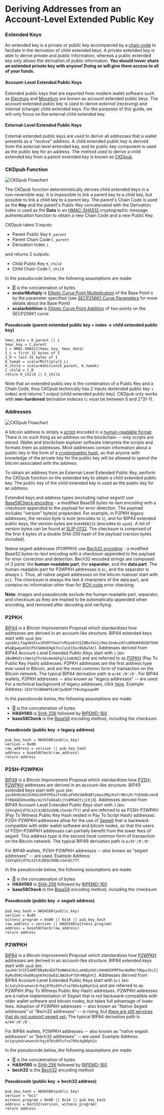 # Deriving Addresses from an Account-Level Extended Public Key

### Extended Keys
An extended key is a private or public key accompanied by a [chain code](https://bitcoin.org/en/glossary/chain-code) to faciliate in the derivation of child extended keys. A private extended key is able to derive *private* and *public* information, whereas a public extended key only allows the derivation of *public* information. **You should never share an extended private key with anyone! Doing so will give them access to all of your funds.**

#### Account-Level Extended Public Keys
Extended public keys that are exported from modern wallet software such as [Electrum](https://electrum.org) and [Mycelium](https://mycelium.com/) are known as account extended public keys. The account extended public key is used to derive *external* (receiving) and *internal* (change) child extended keys. For the purposes of this guide, we will only focus on the external child extended key.

#### External-Level Extended Public Keys
External extended public keys are used to derive all addresses that a wallet presents as a "receive" address. A child extended public key is derived from the external-level extended key, and its public key component is used as the public key for an address. The method used to derive a child extended key from a parent extended key is known as [CKDpub](https://github.com/bitcoin/bips/blob/master/bip-0032.mediawiki#public-parent-key--public-child-key).

### CKDpub Function
![CKDpub Flowchart](/Images/CKDpub.png)

The CKDpub function deterministically derives child extended keys in a non-reversible way. It is impossible to link a parent key to a child key, but possible to link a child key to a parent key. The parent's Chain Code is used as the **Key** and the parent's Public Key concatenated with the Derivation Index is used as the **Data** in an [HMAC-SHA512](https://en.wikipedia.org/wiki/HMAC) cryptographic message authentication function to obtain a new Chain Code and a new Public Key.

CKDpub takes 3 inputs:
- Parent Public Key `K_parent`
- Parent Chain Code `C_parent`
- Derivation Index `i`

and returns 2 outputs:
- Child Public Key `K_child`
- Child Chain Code `C_child`

In the pseudocode below, the following assumptions are made:
- **||** is the concatenation of bytes
- **scalarMultiply** is [Elliptic Curve Point Multiplication](https://en.wikipedia.org/wiki/Elliptic_curve_point_multiplication#Point_multiplication) of the Base Point `G` by the parameter specified (see [SECP256K1 Curve Parameters](https://en.bitcoin.it/wiki/Secp256k1) for more details about the Base Point)
- **scalarAddition** is [Elliptic Curve Point Addition](https://en.wikipedia.org/wiki/Elliptic_curve_point_multiplication#Point_addition) of two points on the SECP256K1 curve

#### Pseudocode (parent extended public key + index -> child extended public key)
```
hmac_data = K_parent || i
hmac_key = C_parent
I = HMAC-SHA512(hmac_key, hmac_data)
I_L = first 32 bytes of I
I_R = last 32 bytes of I
K_tweak = scalarMultiply(I_L)
K_child = scalarAddition(K_parent, K_tweak)
C_child = I_R
return K_child || C_child
```

Note that an extended public key is the combination of a Public Key and a Chain Code, thus CKDpub technically has 2 inputs (extended public key + index) and returns 1 output (child extended public key). CKDpub only works with **non-hardened** derivation indeces (`i` must be between 0 and 2^31-1).

### Addresses
![CKDpub Flowchart](/Images/AddressDerivationTechnical.png)

A bitcoin address is simply a [script](https://en.bitcoin.it/wiki/Script) encoded in a [human-readable format](https://en.wikipedia.org/wiki/Human-readable_medium). There is no such thing as an address on the blockchain -- only scripts are stored. Wallet and blockchain explorer software interprets the scripts and formats them as addresses. Most addresses contain information about a public key in the form of a [cryptographic hash](https://en.wikipedia.org/wiki/Cryptographic_hash_function), so that anyone with knowledge of the private key for the public key will be allowed to spend the bitcoin associated with the address.

To obtain an address from an External-Level Extended Public Key, perform the CKDpub function on the extended key to obtain a child extended public key. The public key of the child extended key is used as the public key for an address. 

Extended keys and address types (excluding native segwit) use [Base58Check encoding](https://en.bitcoin.it/wiki/Base58Check_encoding) - a modified Base58 bytes-to-text encoding with a checksum appended to the payload for error detection. The payload includes "version" byte(s) prepended. For example, in P2PKH legacy addresses, the version byte is `0x00` (encodes to `1`), and for BIP44 extended public keys, the version bytes are `0x0488B21E` (encodes to `xpub`). A list of version bytes can be found at [SLIP-0132](https://github.com/satoshilabs/slips/blob/master/slip-0132.md). The checksum is comprised of the first 4 bytes of a double SHA-256 hash of the payload (version bytes included).

Native segwit addresses (P2WPKH) use [Bech32 encoding](https://github.com/bitcoin/bips/blob/master/bip-0173.mediawiki#bech32) - a modified Base32 bytes-to-text encoding with a checksum appended to the payload for error correction and detection. Bech32 encoded strings are composed of 3 parts: the **human-readable part**, the **separator**, and the **data part**. The human-readable part for P2WPKH addresses is `bc`, and the separator is always `1`. Thus, all native segwit addresses on the bitcoin mainnet start with `bc1`. The checksum is always the last 4 characters of the data part, and contains no information other than for [BCH code](https://en.wikipedia.org/wiki/BCH_code) error checking.

**Note:** Images and pseudocode exclude the human-readable part, separator, and checksum as they are implied to be automatically appended when encoding, and removed after decoding and verifying.

### P2PKH
[BIP44](https://github.com/bitcoin/bips/blob/master/bip-0044.mediawiki) is a Bitcoin Improvement Proposal which standardizes how addresses are derived in an account-like structure. BIP44 extended keys start with `xpub` (ex: `xpub6CLfqgeNzEvu1RSMfY4uU7vMCpobtU1Z8BofwUjz9msJUnAuzHfxo6MzW4XH26TGXKW5qBgwqumShCPSFQANnEHgk7ncCyLK15ocBk8aTAt`). Addresses derived from BIP44 Account-Level Extended Public Keys start with `1` (ex: `1BvBMSEYstWetqTFn5Au4m4GFg7xJaNVN2`) and are referred to as [P2PKH](https://en.bitcoinwiki.org/wiki/Pay-to-Pubkey_Hash) (Pay To Public Key Hash) addresses. P2PKH addresses are the first address type ever used in Bitcoin, and are the most common form of transaction on the Bitcoin network. The typical BIP44 derivation path is `m/44'/0'/0'`.
For BIP44 wallets, P2PKH addresses -- also known as "legacy addresses" -- are used. For a technical background of legacy addresses, click [here](https://en.bitcoin.it/wiki/Technical_background_of_version_1_Bitcoin_addresses).
Example Address: `1E5FY55B8AWf6iHC3pdQ4F7f6oXqpaqe8M`

In the pseudocode below, the following assumptions are made:
- **||** is the concatenation of bytes
- **HASH160** is [SHA-256](https://en.bitcoin.it/wiki/SHA-256) followed by [RIPEMD-160](https://en.bitcoin.it/wiki/RIPEMD-160)
- **base58Check** is the [Base58](https://en.bitcoin.it/wiki/Base58Check_encoding) encoding method, including the checksum

#### Pseudocode (public key -> legacy address)
```
pub_key_hash = HASH160(public_key)
version = 0x00
raw_address = version || pub_key_hash
address = base58Check(raw_address)
return address
```

### P2SH-P2WPKH
[BIP49](https://github.com/bitcoin/bips/blob/master/bip-0049.mediawiki) is a Bitcoin Improvement Proposal which standardizes how [P2SH-P2WPKH](https://github.com/bitcoin/bips/blob/master/bip-0141.mediawiki#p2wpkh-nested-in-bip16-p2sh) addresses are derived in an account-like structure. BIP49 extended keys start with `ypub` (ex: `ypub6XEx6G1kXkQibbPVPEezYskDLaFhQUiNdbQBTymoo2MgiKsFr9bnLRr75EmGBcnmzBFt9QAGDSHxeUNycm2tkTo66aEvjVsDMGWZtijCEj8`). Addresses derived from BIP49 Account-Level Extended Public Keys start with `3` (ex: `32kVqkUjdTXLk2C4iBEQzUbNLsSenQifTt`) and are referred to as P2SH-P2WPKH (Pay To Witness Public Key Hash nested in Pay To Script Hash) addresses. P2SH-P2WPKH addresses allow for the use of [Segwit](https://github.com/bitcoin/bips/blob/master/bip-0141.mediawiki) that is backward-compatible with older wallet software and bitcoin nodes, so that the users of P2SH-P2WPKH addresses can partially benefit from the lower fees of segwit. This address type is the second most common form of transaction on the Bitcoin network. The typical BIP49 derivation path is `m/49'/0'/0'`.

For BIP49 wallets, P2SH-P2WPKH addresses -- also known as "segwit addresses" -- are used.
Example Address: `32kVqkUjdTXLk2C4iBEQzUbNLsSenQifTt`

In the pseudocode below, the following assumptions are made:
- **||** is the concatenation of bytes
- **HASH160** is [SHA-256](https://en.bitcoin.it/wiki/SHA-256) followed by [RIPEMD-160](https://en.bitcoin.it/wiki/RIPEMD-160)
- **base58Check** is the [Base58](https://en.bitcoin.it/wiki/Base58Check_encoding) encoding method, including the checksum

#### Pseudocode (public key -> segwit address)
```
pub_key_hash = HASH160(public_key)
version = 0x05
witness_program = 0x00 || 0x14 || pub_key_hash
raw_address = version || HASH160(witness_program)
address = base58Check(raw_address)
return address
```

### P2WPKH
[BIP84](https://github.com/bitcoin/bips/blob/master/bip-0084.mediawiki) is a Bitcoin Improvement Proposal which standardizes how [P2WPKH](https://github.com/bitcoin/bips/blob/master/bip-0141.mediawiki#p2wpkh) addresses are derived in an account-like structure. BIP84 extended keys start with `zpub` (ex: `zpub6rSY1F5aH9TDByNxUE6T5mNWVAJ6iLebADyhUCcXhHADSPMT9acWoRWz7QDpuJScZjByMvd99CnhwDRzgh6Ym1GwQ1LdWz6vP7QFnMQgbYC`). Addresses derived from BIP84 Account-Level Extended Public Keys start with `bc1` (ex: `bc1qtyhdcwnwnc0rhqj076zd9fufce789s4g06ph2u`) and are referred to as P2WPKH (Pay To Witness Public Key Hash) addresses. P2WPKH addresses are a native implementation of Segwit that is not backward-compatible with older wallet software and bitcoin nodes, but takes full advantage of lower fees. Adoption of P2WPKH addresses -- also known as "Native Segwit addresses" or "Bech32 addresses" -- is rising, but [there are still services that do not support segwit yet.](https://en.bitcoin.it/wiki/Bech32_adoption) The typical BIP84 derivation path is `m/84'/0'/0'`.

For BIP84 wallets, P2WPKH addresses -- also known as "native segwit addresses" or "bech32 addresses" -- are used.
Example Address: `bc1qtyhdcwnwnc0rhqj076zd9fufce789s4g06ph2u`

In the pseudocode below, the following assumptions are made:
- **||** is the concatenation of bytes
- **HASH160** is [SHA-256](https://en.bitcoin.it/wiki/SHA-256) followed by [RIPEMD-160](https://en.bitcoin.it/wiki/RIPEMD-160)
- **bech32** is the [Bech32](https://github.com/bitcoin/bips/blob/master/bip-0173.mediawiki#bech32) encoding method

#### Pseudocode (public key -> bech32 address)
```
pub_key_hash = HASH160(public_key)
version = "bc1"
witness_program = 0x00 || 0x14 || pub_key_hash
address = bech32(version, witness_program)
return address
```
